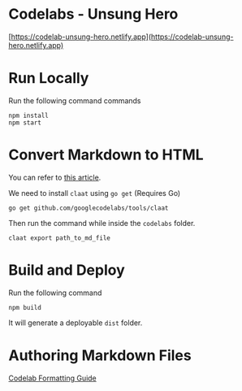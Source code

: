 # Codelabs - Unsung Hero

[https://codelab-unsung-hero.netlify.app](https://codelab-unsung-hero.netlify.app)

# Run Locally

Run the following command commands
```
npm install
npm start
```

# Convert Markdown to HTML

You can refer to [this article](https://medium.com/@zarinlo/publish-technical-tutorials-in-google-codelab-format-b07ef76972cd).

We need to install `claat` using `go get` (Requires Go)
```
go get github.com/googlecodelabs/tools/claat
```
Then run the command while inside the `codelabs` folder.
```
claat export path_to_md_file
```
# Build and Deploy
Run the following command
```
npm build
```
It will generate a deployable `dist` folder.

# Authoring Markdown Files

[Codelab Formatting Guide](https://github.com/googlecodelabs/tools/blob/master/FORMAT-GUIDE.md)